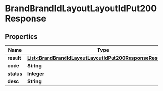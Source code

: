 

# BrandBrandIdLayoutLayoutIdPut200Response


## Properties

| Name | Type | Description | Notes |
|------------ | ------------- | ------------- | -------------|
|**result** | [**List&lt;BrandBrandIdLayoutLayoutIdPut200ResponseResultInner&gt;**](BrandBrandIdLayoutLayoutIdPut200ResponseResultInner.md) |  |  [optional] |
|**code** | **String** |  |  [optional] |
|**status** | **Integer** |  |  [optional] |
|**desc** | **String** |  |  [optional] |



